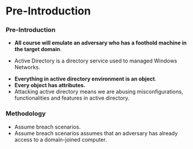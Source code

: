 # Pre-Introduction
### Pre-Introduction
* **All course will emulate an adversary who has a foothold machine in the target domain**.

* Active Directory is a directory service used to managed Windows Networks.
- **Everything in active directory environment is an object**.
- **Every object has attributes.**
- Attacking active directory means we are abusing misconfigurations, functionalities and features in active directory.

### Methodology
* Assume breach scenarios.
* Assume breach scenarios assumes that an adversary has already access to a domain-joined computer.